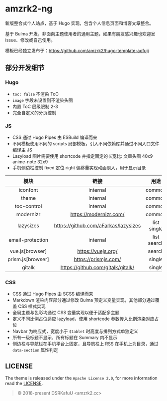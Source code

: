 # amzrk2-ng

新版整合式个人站点，基于 Hugo 实现，包含个人信息页面和博客文章整合。

基于 Bulma 开发，非面向主题使用者的通用主题，如果有朋友感兴趣也欢迎发 issue、修改或自己使用。

模板已经独立发布于：<https://github.com/amzrk2/hugo-template-aofuji>

## 部分开发细节

### Hugo

- `toc: false` 不渲染 ToC
- `image` 字段未设置则不渲染头图
- 内置 ToC 层级限制 2-3
- 完全自定义的分页控制

### JS

- CSS 通过 Hugo Pipes 由 ESBuild 编译而来
- 不同模板使用不同的 scripts 局部模板，引入不同依赖库并通过不同入口文件编译主 JS
- Lazyload 图片需要使用 shortcode 并指定固定的长宽比: 文章头图 40x9 anime-note 32x9
- 手机侧边栏控制 fixed 定位 right 偏移量实现动画淡入，用于显示目录

|        模块         |                  链接                  |    用途     |
| :-----------------: | :------------------------------------: | :---------: |
|      iconfont       |                internal                |   common    |
|        theme        |                internal                |   common    |
|     toc-control     |                internal                |   common    |
|      modernizr      |        <https://modernizr.com/>        |   common    |
|      lazysizes      | <https://github.com/aFarkas/lazysizes> | list single |
|  email-protection   |                internal                | list search |
|  vue.js\[browser\]  |          <https://vuejs.org/>          |   search    |
| prism.js\[browser\] |         <https://prismjs.com/>         |   single    |
|       gitalk        |  <https://github.com/gitalk/gitalk/>   |   single    |

### CSS

- CSS 通过 Hugo Pipes 由 SCSS 编译而来
- Markdown 渲染内容部分通过修改 Bulma 预定义变量实现，其他部分通过覆盖 CSS 样式实现
- 全局主题与色彩均通过 CSS 变量实现以便于适配多主题
- 定义不同比例占位适应 lazyload，使用 shortcode 参数传入比例渲染对应占位
- Navbar 为响应式，宽度小于 `$tablet` 时高度与排列方式单独定义
- 所有一级标题不显示，所有标题在 Summary 内不显示
- 侧边栏与导航栏在手机平台上固定，且导航栏上 RSS 在手机上为目录，通过 `data-section` 属性判定

## LICENSE

The theme is released under the `Apache License 2.0`, for more information read the [LICENSE](https://github.com/amzrk2/amzrk2-ng/blob/master/LICENSE).

> © 2018-present DSRKafuU <amzrk2.cc>
